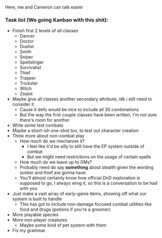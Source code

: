 Here, me and Cameron can talk easier

### Task list (We going Kanban with this shit):
- Finish first 2 levels of all classes
	- Dancer
	- Doctor
	- Duelist
	- Smith
	- Sniper
	- Spellslinger
	- Survivalist
	- Thief
	- Trapper
	- Trickster
	- Witch
	- Zealot
- Maybe give all classes another secondary attribute, idk i still need to consider it
	- Cause it defo would be nice to include all 30 combinations
	- But the way the first couple classes have been written, I'm not sure there's room for another
- Write some test combats
- Maybe a short-ish one-shot too, to test out character creation
- Think more about non-combat play
	- How much do we mechanise it?
		- I feel like it'd be silly to still have the EP system outside of combat
		- But we might need restrictions on the usage of certain spells
	- How much do we leave up to GMs?
	- Probably need do say **something** about stealth given the wording soldier and thief are gonna have
	- You'll almost certainly know how official DnD exploration is supposed to go, I always wing it, so this is a conversation to be had with you
- Just make a vast array of early-game items, showing off what our system is built to handle
	- This has got to include non-damage focused combat utilities like food and drugs (potions if you're a groomer)
- More playable species
- More non-player creatures
	- Maybe some kind of pet system with them
- Fix my grammar